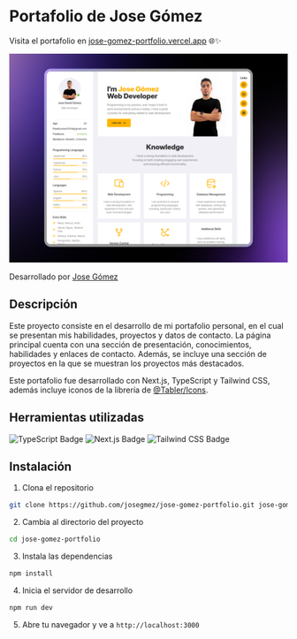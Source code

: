 # Portafolio de Jose Gómez

Visita el portafolio en [jose-gomez-portfolio.vercel.app](https://jose-gomez-portfolio.vercel.app/) 🌐✨

<div align="center">
  <img src="./public/images/mockup.png" alt="Mockup del portafolio" width="600">
</div>

Desarrollado por [Jose Gómez](https://github.com/josegomez)

## Descripción

Este proyecto consiste en el desarrollo de mi portafolio personal, en el cual se presentan mis habilidades, proyectos y datos de contacto. La página principal cuenta con una sección de presentación, conocimientos, habilidades y enlaces de contacto. Además, se incluye una sección de proyectos en la que se muestran los proyectos más destacados.

Este portafolio fue desarrollado con Next.js, TypeScript y Tailwind CSS, además incluye iconos de la librería de [@Tabler/Icons](https://tabler.io/icons/).

## Herramientas utilizadas

  <img height="35" alt="TypeScript Badge" src="https://img.shields.io/badge/typescript-007ACC?style=for-the-badge&logo=typescript&logoColor=white">

  <img height="35" alt="Next.js Badge" src="https://img.shields.io/badge/next.js-000000?style=for-the-badge&logo=next.js&logoColor=white">

  <img height="35" alt="Tailwind CSS Badge" src="https://img.shields.io/badge/tailwindcss-38B2AC?style=for-the-badge&logo=tailwind-css&logoColor=white">

## Instalación

1. Clona el repositorio

```bash
git clone https://github.com/josegmez/jose-gomez-portfolio.git jose-gomez-portfolio
```

2. Cambia al directorio del proyecto

```bash
cd jose-gomez-portfolio
```

3. Instala las dependencias

```bash
npm install
```

4. Inicia el servidor de desarrollo

```bash
npm run dev
```

5. Abre tu navegador y ve a `http://localhost:3000`

